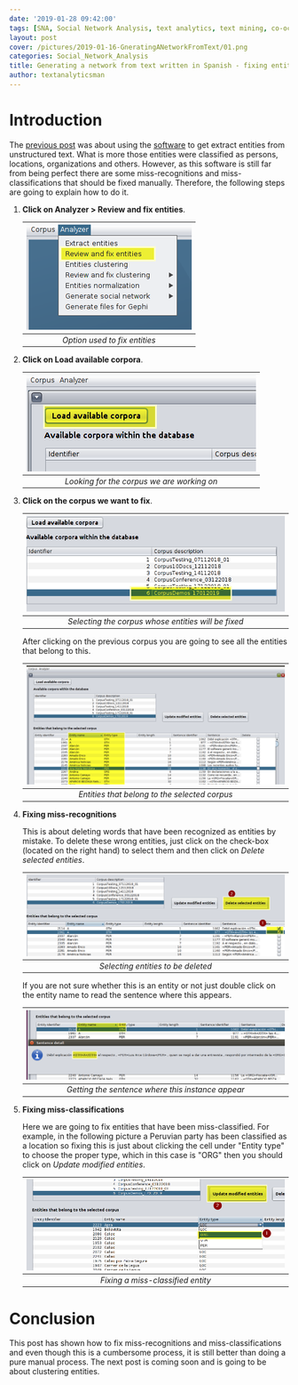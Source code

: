 ```yaml
---
date: '2019-01-28 09:42:00'
tags: [SNA, Social Network Analysis, text analytics, text mining, co-occurrence, entity named recognition, entity named classification]
layout: post
cover: /pictures/2019-01-16-GneratingANetworkFromText/01.png
categories: Social_Network_Analysis
title: Generating a network from text written in Spanish - fixing entities
author: textanalyticsman
---
```

# Introduction

The [previous post](/social_network_analysis/GneratingANetworkFromText/) was about using the [software](https://github.com/textanalyticsman/extractnetworksfromtext) to get extract entities from unstructured text. What is more those entities were classified as persons, locations, organizations and others. However, as this software is still far from being perfect there are some miss-recognitions and miss-classifications that should be fixed manually. Therefore, the following steps are going to explain how to do it.

1. **Click on Analyzer > Review and fix entities**.


	| ![](/pictures/2019-01-28-NetworkFromTextFixingEntities/01.png) | 
	|:--:| 
	| *Option used to fix entities* |

2. **Click on Load available corpora**.

	| ![](/pictures/2019-01-28-NetworkFromTextFixingEntities/02.png) | 
	|:--:| 
	| *Looking for the corpus we are working on* |

3.  **Click on the corpus we want to fix**.

	| ![](/pictures/2019-01-28-NetworkFromTextFixingEntities/03.png) | 
	|:--:| 
	| *Selecting the corpus whose entities will be fixed* |
	
	
	After clicking on the previous corpus you are going to see all the entities that belong to this.
	
	| ![](/pictures/2019-01-28-NetworkFromTextFixingEntities/04.png) | 
	|:--:| 
	| *Entities that belong to the selected corpus* |

4.	**Fixing miss-recognitions**
	
	This is about deleting words that have been recognized as entities by mistake. To delete these wrong entities, just click on the check-box (located on the right hand) to select them and then click on *Delete selected entities*.
	
	| ![](/pictures/2019-01-28-NetworkFromTextFixingEntities/05.png) | 
	|:--:| 
	| *Selecting entities to be deleted* |	
	
	If you are not sure whether this is an entity or not just double click on the entity name to read the sentence where this appears.
	
	| ![](/pictures/2019-01-28-NetworkFromTextFixingEntities/06.png) | 
	|:--:| 
	| *Getting the sentence where this instance appear* |		

4.	**Fixing miss-classifications**	

	Here we are going to fix entities that have been miss-classified. For example, in the following picture a Peruvian party has been classified as a location so fixing this is just about clicking the cell under "Entity type" to choose the proper type, which in this case is "ORG" then you should click on *Update modified entities*.
	
	| ![](/pictures/2019-01-28-NetworkFromTextFixingEntities/07.png) | 
	|:--:| 
	| *Fixing a miss-classified entity* |	
	
# Conclusion

This post has shown how to fix miss-recognitions and miss-classifications and even though this is a cumbersome process, it is still better than doing a pure manual process. The next post is coming soon and is going to be about clustering entities.